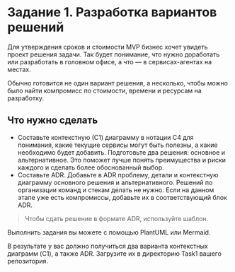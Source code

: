 # Задание 1. Разработка вариантов решений

Для утверждения сроков и стоимости MVP бизнес хочет увидеть проект решения задачи. Так будет понимание, что нужно доработать или разработать в головном офисе, а что — в сервисах-агентах на местах.

Обычно готовится не один вариант решения, а несколько, чтобы можно было найти компромисс по стоимости, времени и ресурсам на разработку.

## Что нужно сделать

- Cоставьте контекстную (С1) диаграмму в нотации С4 для понимания, какие текущие сервисы могут быть полезны, а какие необходимо будет добавить. Подготовьте два решения: основное и альтернативное. Это поможет лучше понять преимущества и риски каждого и сделать более обоснованный выбор.
- Составьте ADR. Добавьте в ADR проблему, детали и контекстную диаграмму основного решения и альтернативного. Решений по организации команд и стекам делать не нужно. Если на данном этапе уже есть компромиссы, добавьте их в соответствующий блок ADR.

> Чтобы сдать решение в формате ADR, используйте шаблон.

Выполнить задания вы можете с помощью PlantUML или Mermaid.

В результате у вас должно получиться два варианта контекстных диаграмм (C1), а также ADR. Загрузите их в директорию Task1 вашего репозитория.
